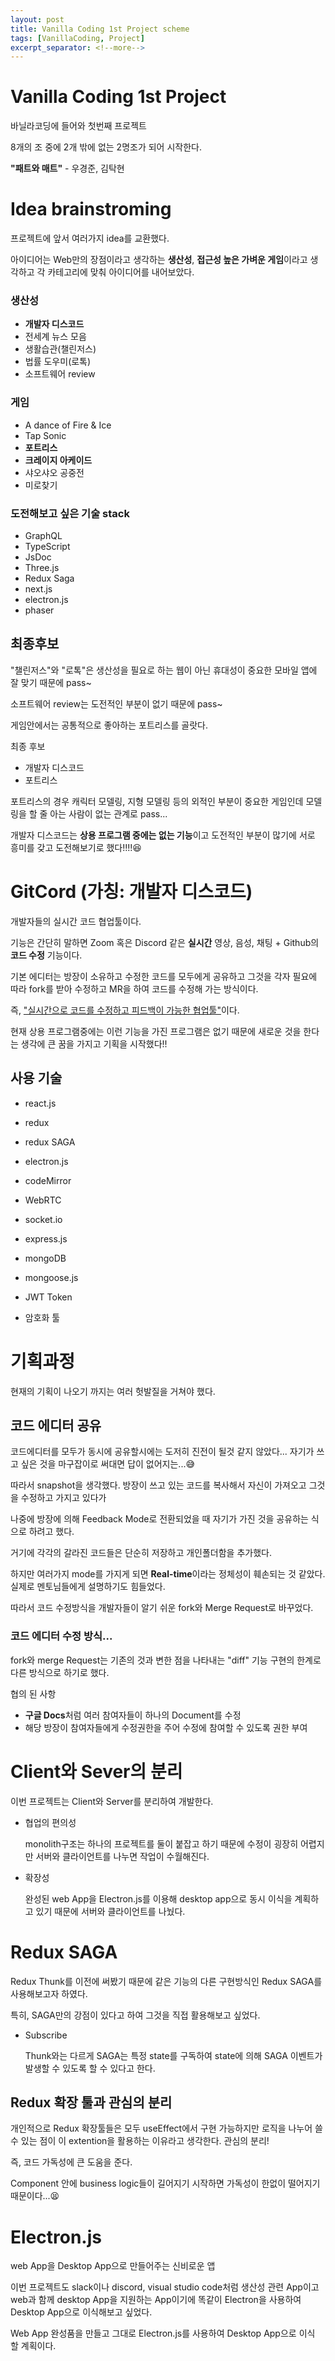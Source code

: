 ```yaml
---
layout: post
title: Vanilla Coding 1st Project scheme
tags: [VanillaCoding, Project]
excerpt_separator: <!--more-->
---
```


# Vanilla Coding 1st Project

바닐라코딩에 들어와 첫번째 프로젝트

8개의 조 중에 2개 밖에 없는 2명조가 되어 시작한다.

**"패트와 매트"** - 우경준, 김탁현

<!--more-->

# Idea brainstroming

프로젝트에 앞서 여러가지 idea를 교환했다.

아이디어는 Web만의 장점이라고 생각하는 **생산성**, **접근성 높은 가벼운 게임**이라고 생각하고 각 카테고리에 맞춰 아이디어를 내어보았다.

### 생산성

- **개발자 디스코드**
- 전세계 뉴스 모음
- 생활습관(챌린저스)
- 법률 도우미(로톡)
- 소프트웨어 review

### 게임

- A dance of Fire & Ice
- Tap Sonic
- **포트리스**
- **크레이지 아케이드**
- 샤오샤오 공중전
- 미로찾기

### 도전해보고 싶은 기술 stack

- GraphQL
- TypeScript
- JsDoc
- Three.js
- Redux Saga
- next.js
- electron.js
- phaser

## 최종후보

"챌린저스"와 "로톡"은 생산성을 필요로 하는 웹이 아닌 휴대성이 중요한 모바일 앱에 잘 맞기 때문에 pass~

소프트웨어 review는 도전적인 부분이 없기 때문에 pass~

게임안에서는 공통적으로 좋아하는 포트리스를 골랏다.

최종 후보

- 개발자 디스코드
- 포트리스

포트리스의 경우 캐릭터 모델링, 지형 모델링 등의 외적인 부분이 중요한 게임인데 모델링을 할 줄 아는 사람이 없는 관계로 pass...

개발자 디스코드는 **상용 프로그램 중에는 없는 기능**이고 도전적인 부분이 많기에 서로 흥미를 갖고 도전해보기로 했다!!!!😆

# GitCord (가칭: 개발자 디스코드)

개발자들의 실시간 코드 협업툴이다.

기능은 간단히 말하면 Zoom 혹은 Discord 같은 **실시간** 영상, 음성, 채팅 + Github의 **코드 수정** 기능이다.

기본 에디터는 방장이 소유하고 수정한 코드를 모두에게 공유하고 그것을 각자 필요에 따라 fork를 받아 수정하고 MR을 하여 코드를 수정해 가는 방식이다.

즉, <u>"실시간으로 코드를 수정하고 피드백이 가능한 협업툴"</u>이다.

현재 상용 프로그램중에는 이런 기능을 가진 프로그램은 없기 때문에 새로운 것을 한다는 생각에 큰 꿈을 가지고 기획을 시작했다!!

## 사용 기술

- react.js
- redux
- redux SAGA
- electron.js
- codeMirror

- WebRTC
- socket.io
- express.js
- mongoDB
- mongoose.js

- JWT Token
- 암호화 툴

# 기획과정

현재의 기획이 나오기 까지는 여러 헛발질을 거쳐야 했다.

## 코드 에디터 공유

코드에디터를 모두가 동시에 공유할시에는 도저히 진전이 될것 같지 않았다... 자기가 쓰고 싶은 것을 마구잡이로 써대면 답이 없어지는...😅

따라서 snapshot을 생각했다. 방장이 쓰고 있는 코드를 복사해서 자신이 가져오고 그것을 수정하고 가지고 있다가

나중에 방장에 의해 Feedback Mode로 전환되었을 때 자기가 가진 것을 공유하는 식으로 하려고 했다.

거기에 각각의 갈라진 코드들은 단순히 저장하고 개인폴더함을 추가했다.

하지만 여러가지 mode를 가지게 되면 **Real-time**이라는 정체성이 훼손되는 것 같았다. 실제로 멘토님들에게 설명하기도 힘들었다.

따라서 코드 수정방식을 개발자들이 알기 쉬운 fork와 Merge Request로 바꾸었다.

### 코드 에디터 수정 방식...

fork와 merge Request는 기존의 것과 변한 점을 나타내는 "diff" 기능 구현의 한계로 다른 방식으로 하기로 했다.

협의 된 사항

- **구글 Docs**처럼 여러 참여자들이 하나의 Document를 수정
- 해당 방장이 참여자들에게 수정권한을 주어 수정에 참여할 수 있도록 권한 부여

# Client와 Sever의 분리

이번 프로젝트는 Client와 Server를 분리하여 개발한다.

- 협업의 편의성

  monolith구조는 하나의 프로젝트를 둘이 붙잡고 하기 때문에 수정이 굉장히 어렵지만 서버와 클라이언트를 나누면 작업이 수월해진다.

- 확장성

  완성된 web App을 Electron.js를 이용해 desktop app으로 동시 이식을 계획하고 있기 때문에 서버와 클라이언트를 나눴다.

# Redux SAGA

Redux Thunk를 이전에 써봤기 때문에 같은 기능의 다른 구현방식인 Redux SAGA를 사용해보고자 하였다.

특히, SAGA만의 강점이 있다고 하여 그것을 직접 활용해보고 싶었다.

- Subscribe

  Thunk와는 다르게 SAGA는 특정 state를 구독하여 state에 의해 SAGA 이벤트가 발생할 수 있도록 할 수 있다고 한다.

## Redux 확장 툴과 관심의 분리

개인적으로 Redux 확장툴들은 모두 useEffect에서 구현 가능하지만 로직을 나누어 쓸 수 있는 점이 이 extention을 활용하는 이유라고 생각한다. 관심의 분리!

즉, 코드 가독성에 큰 도움을 준다.

Component 안에 business logic들이 길어지기 시작하면 가독성이 한없이 떨어지기 때문이다...😫

# Electron.js

web App을 Desktop App으로 만들어주는 신비로운 앱

이번 프로젝트도 slack이나 discord, visual studio code처럼 생산성 관련 App이고 web과 함께 desktop App을 지원하는 App이기에 똑같이 Electron을 사용하여 Desktop App으로 이식해보고 싶었다.

Web App 완성품을 만들고 그대로 Electron.js를 사용하여 Desktop App으로 이식 할 계획이다.
